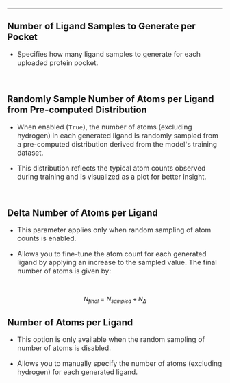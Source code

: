 <hr style="border: 0; border-top: 1px solid rgb(63,63,70);">

<h2><b>Number of Ligand Samples to Generate per Pocket</b></h2>

- <p style="font-size: 16px; opacity: 0.9;">Specifies how many ligand samples to generate for each uploaded protein pocket.</p>

</br>

<h2><b>Randomly Sample Number of Atoms per Ligand from Pre-computed Distribution</b></h2>

- <p style="font-size: 16px; opacity: 0.9;">When enabled (<code style="font-size: 14px;">True</code>), the number of atoms (excluding hydrogen) in each generated ligand is randomly sampled from a pre-computed distribution derived from the model's training dataset.</p>

- <p style="font-size: 16px; opacity: 0.9;">This distribution reflects the typical atom counts observed during training and is visualized as a plot for better insight.</p>

</br>

<h2><b>Delta Number of Atoms per Ligand</b></h2>

- <p style="font-size: 16px; opacity: 0.9;">This parameter applies only when random sampling of atom counts is enabled.</p>
- <p style="font-size: 16px; opacity: 0.9;">Allows you to fine-tune the atom count for each generated ligand by applying an increase to the sampled value. The final number of atoms is given by:</p>
</br>

$$N_{final} = N_{sampled} + N_{\Delta}$$

<h2><b>Number of Atoms per Ligand</b></h2>

- <p style="font-size: 16px; opacity: 0.9;">This option is only available when the random sampling of number of atoms is disabled.</p>
- <p style="font-size: 16px; opacity: 0.9;">Allows you to manually specify the number of atoms (excluding hydrogen) for each generated ligand.</p>

</br>

